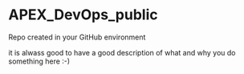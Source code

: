 # APEX_DevOps_public
Repo created in your GitHub environment

it is alwass good to have a good description of what and why you do something here :-) 
